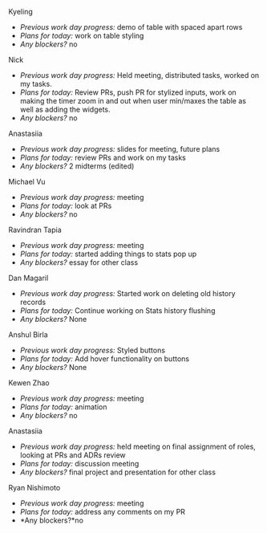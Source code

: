 Kyeling  
+ *Previous work day progress:* demo of table with spaced apart rows
+ *Plans for today:* work on table styling
+ *Any blockers?* no

Nick
+ *Previous work day progress:* Held meeting, distributed tasks, worked on my tasks.
+ *Plans for today:* Review PRs, push PR for stylized inputs, work on making the timer zoom in and out when user min/maxes the table as well as adding the widgets.
+ *Any blockers?* no

Anastasiia  
+ *Previous work day progress:*
slides for meeting, future plans
+ *Plans for today:*
review PRs and work on my tasks
+ *Any blockers?*
2 midterms (edited) 

Michael Vu  
+ *Previous work day progress:* meeting
+ *Plans for today:* look at PRs
+ *Any blockers?* no
  
Ravindran Tapia  
+ *Previous work day progress:*
meeting
+ *Plans for today:* started adding things to stats pop up
+ *Any blockers?* essay for other class

Dan Magaril
+ *Previous work day progress:* Started work on deleting old history records
+ *Plans for today:* Continue working on Stats history flushing
+ *Any blockers?* None

Anshul Birla
+ *Previous work day progress:* Styled buttons
+ *Plans for today:* Add hover functionality on buttons
+ *Any blockers?* None

Kewen Zhao
+ *Previous work day progress:*
meeting
+ *Plans for today:*
animation
+ *Any blockers?* no
  
Anastasiia
+ *Previous work day progress:*
held meeting on final assignment of roles, looking at PRs and ADRs review
+ *Plans for today:*
discussion meeting
+ *Any blockers?*
final project and presentation for other class

Ryan Nishimoto  
+ *Previous work day progress:*
meeting
+ *Plans for today:* address any comments on my PR
+ *Any blockers?*no